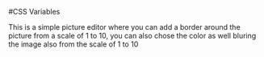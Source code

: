 #CSS Variables 

This is a simple picture editor where you can add a border around the picture from a scale of 1 to 10, you can also chose the color as well bluring the image also from the scale of 1 to 10